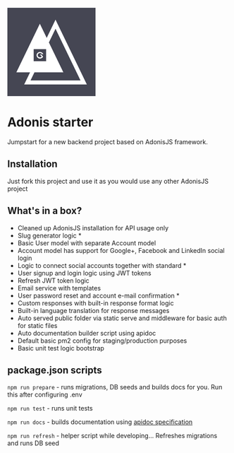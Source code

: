 ![Adonis starter](project-image.png)

# Adonis starter

Jumpstart for a new backend project based on AdonisJS framework.

## Installation
Just fork this project and use it as you would use any other AdonisJS project

## What's in a box?
- Cleaned up AdonisJS installation for API usage only
- Slug generator logic *
- Basic User model with separate Account model
- Account model has support for Google+, Facebook and LinkedIn social login
- Logic to connect social accounts together with standard *
- User signup and login logic using JWT tokens
- Refresh JWT token logic
- Email service with templates
- User password reset and account e-mail confirmation *
- Custom responses with built-in response format logic
- Built-in language translation for response messages
- Auto served public folder via static serve and middleware for basic auth for static files
- Auto documentation builder script using apidoc
- Default basic pm2 config for staging/production purposes
- Basic unit test logic bootstrap

## package.json scripts

`npm run prepare` - runs migrations, DB seeds and builds docs for you. Run this after configuring .env

`npm run test` - runs unit tests

`npm run docs` - builds documentation using [apidoc specification](http://apidocjs.com/)

`npm run refresh` - helper script while developing... Refreshes migrations and runs DB seed


